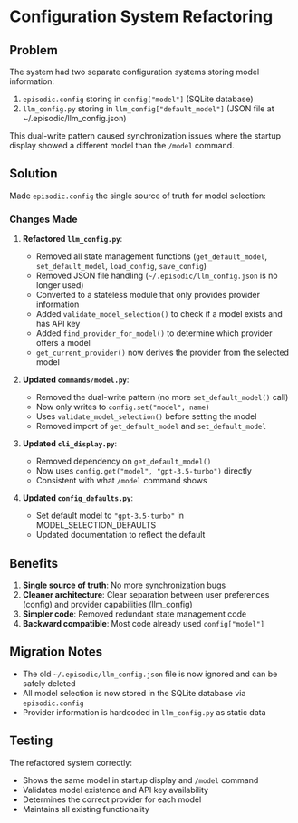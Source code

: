 # Configuration System Refactoring

## Problem
The system had two separate configuration systems storing model information:
1. `episodic.config` storing in `config["model"]` (SQLite database)
2. `llm_config.py` storing in `llm_config["default_model"]` (JSON file at ~/.episodic/llm_config.json)

This dual-write pattern caused synchronization issues where the startup display showed a different model than the `/model` command.

## Solution
Made `episodic.config` the single source of truth for model selection:

### Changes Made

1. **Refactored `llm_config.py`**:
   - Removed all state management functions (`get_default_model`, `set_default_model`, `load_config`, `save_config`)
   - Removed JSON file handling (`~/.episodic/llm_config.json` is no longer used)
   - Converted to a stateless module that only provides provider information
   - Added `validate_model_selection()` to check if a model exists and has API key
   - Added `find_provider_for_model()` to determine which provider offers a model
   - `get_current_provider()` now derives the provider from the selected model

2. **Updated `commands/model.py`**:
   - Removed the dual-write pattern (no more `set_default_model()` call)
   - Now only writes to `config.set("model", name)`
   - Uses `validate_model_selection()` before setting the model
   - Removed import of `get_default_model` and `set_default_model`

3. **Updated `cli_display.py`**:
   - Removed dependency on `get_default_model()`
   - Now uses `config.get("model", "gpt-3.5-turbo")` directly
   - Consistent with what `/model` command shows

4. **Updated `config_defaults.py`**:
   - Set default model to `"gpt-3.5-turbo"` in MODEL_SELECTION_DEFAULTS
   - Updated documentation to reflect the default

## Benefits
1. **Single source of truth**: No more synchronization bugs
2. **Cleaner architecture**: Clear separation between user preferences (config) and provider capabilities (llm_config)
3. **Simpler code**: Removed redundant state management code
4. **Backward compatible**: Most code already used `config["model"]`

## Migration Notes
- The old `~/.episodic/llm_config.json` file is now ignored and can be safely deleted
- All model selection is now stored in the SQLite database via `episodic.config`
- Provider information is hardcoded in `llm_config.py` as static data

## Testing
The refactored system correctly:
- Shows the same model in startup display and `/model` command
- Validates model existence and API key availability
- Determines the correct provider for each model
- Maintains all existing functionality